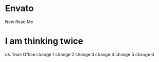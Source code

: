 # Envato
New Read Me
# I am thinking twice
ok.
from Office
change 1
change 2
change 3
change 4
change 5
change 6

